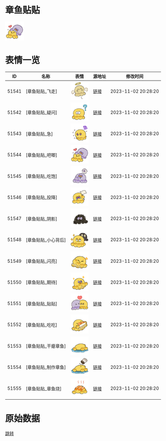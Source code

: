 # 章鱼贴贴

<img src="./cover.png" height="60" alt="cover" />

# 表情一览

|ID|名称|表情|源地址|修改时间|
|----|----|----|----|----|
|51541|[章鱼贴贴_飞走]|<img src="./pic/051541_%5B章鱼贴贴_飞走%5D.png" height="60" alt="飞走"/>|[链接](https://i0.hdslb.com/bfs/garb/b2e649d7e7d4a32b50eff006e395df379744c75d.png)|2023-11-02 20:28:20|
|51542|[章鱼贴贴_疑问]|<img src="./pic/051542_%5B章鱼贴贴_疑问%5D.png" height="60" alt="疑问"/>|[链接](https://i0.hdslb.com/bfs/garb/d0689e9ef1aa3a56111b60647392a5569725210f.png)|2023-11-02 20:28:20|
|51543|[章鱼贴贴_急]|<img src="./pic/051543_%5B章鱼贴贴_急%5D.png" height="60" alt="急"/>|[链接](https://i0.hdslb.com/bfs/garb/d159a1227373bc0ce122f2abf2cbc1cd47d5491f.png)|2023-11-02 20:28:20|
|51544|[章鱼贴贴_吧唧]|<img src="./pic/051544_%5B章鱼贴贴_吧唧%5D.png" height="60" alt="吧唧"/>|[链接](https://i0.hdslb.com/bfs/garb/bf36a5487c6c74ef8910dc5d53b597a6d46aaca8.png)|2023-11-02 20:28:20|
|51545|[章鱼贴贴_吃饱]|<img src="./pic/051545_%5B章鱼贴贴_吃饱%5D.png" height="60" alt="吃饱"/>|[链接](https://i0.hdslb.com/bfs/garb/ae665c0750bfb188734f53ebb8f45bff0c512530.png)|2023-11-02 20:28:20|
|51546|[章鱼贴贴_投降]|<img src="./pic/051546_%5B章鱼贴贴_投降%5D.png" height="60" alt="投降"/>|[链接](https://i0.hdslb.com/bfs/garb/0567de2d9adecee142da2d5fe84fa027d04113e5.png)|2023-11-02 20:28:20|
|51547|[章鱼贴贴_阴影]|<img src="./pic/051547_%5B章鱼贴贴_阴影%5D.png" height="60" alt="阴影"/>|[链接](https://i0.hdslb.com/bfs/garb/8e50395194db0aa139c4d68fc7b7b7470895c5f0.png)|2023-11-02 20:28:20|
|51548|[章鱼贴贴_小心背后]|<img src="./pic/051548_%5B章鱼贴贴_小心背后%5D.png" height="60" alt="小心背后"/>|[链接](https://i0.hdslb.com/bfs/garb/c3be2f2678f7f57ec5ae1ec5b4867e075842b3b3.png)|2023-11-02 20:28:20|
|51549|[章鱼贴贴_闪亮]|<img src="./pic/051549_%5B章鱼贴贴_闪亮%5D.png" height="60" alt="闪亮"/>|[链接](https://i0.hdslb.com/bfs/garb/e9a0e346dc75a5427caae3b631df6bf5f2b7724b.png)|2023-11-02 20:28:20|
|51550|[章鱼贴贴_期待]|<img src="./pic/051550_%5B章鱼贴贴_期待%5D.png" height="60" alt="期待"/>|[链接](https://i0.hdslb.com/bfs/garb/a3b909b19aa7ba7ba1bf172494f1b159656f1a39.png)|2023-11-02 20:28:20|
|51551|[章鱼贴贴_贴贴]|<img src="./pic/051551_%5B章鱼贴贴_贴贴%5D.png" height="60" alt="贴贴"/>|[链接](https://i0.hdslb.com/bfs/garb/276fc8ea71695a52729d24a24eb05b141152e440.png)|2023-11-02 20:28:20|
|51552|[章鱼贴贴_吃吃]|<img src="./pic/051552_%5B章鱼贴贴_吃吃%5D.png" height="60" alt="吃吃"/>|[链接](https://i0.hdslb.com/bfs/garb/048be32b1c3a66cba0bf49fccf11faa5e603fda2.png)|2023-11-02 20:28:20|
|51553|[章鱼贴贴_干瘪章鱼]|<img src="./pic/051553_%5B章鱼贴贴_干瘪章鱼%5D.png" height="60" alt="干瘪章鱼"/>|[链接](https://i0.hdslb.com/bfs/garb/8d0267e0713cc9ae4460748c0a7140798bcd80f8.png)|2023-11-02 20:28:20|
|51554|[章鱼贴贴_制作章鱼]|<img src="./pic/051554_%5B章鱼贴贴_制作章鱼%5D.png" height="60" alt="制作章鱼"/>|[链接](https://i0.hdslb.com/bfs/garb/b6f9f37e3a548d232cf839698c5e4eee337f735d.png)|2023-11-02 20:28:20|
|51555|[章鱼贴贴_章鱼烧]|<img src="./pic/051555_%5B章鱼贴贴_章鱼烧%5D.png" height="60" alt="章鱼烧"/>|[链接](https://i0.hdslb.com/bfs/garb/4bdeb8c5d07978654cee73492ed17adc96de1995.png)|2023-11-02 20:28:20|

# 原始数据

[跳转](./raw.json)

